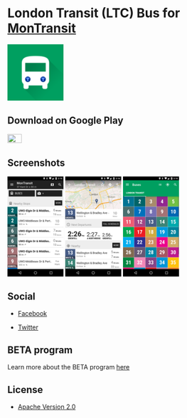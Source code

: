 # London Transit (LTC) Bus for [MonTransit](https://github.com/mtransitapps/mtransit-for-android)

<img width="25%" height="25%" src="app-android/src/main/play/listings/en-US/graphics/icon/1.png"/>

## Download on Google Play

<a href="https://play.google.com/store/apps/details?id=org.mtransit.android.ca_london_transit_bus"><img width="25%" height="25%" src="https://play.google.com/intl/en_us/badges/static/images/badges/en_badge_web_generic.png"/></a>

## Screenshots

<p float="left">
<img width="25%" height="25%" src="app-android/src/main/play/listings/en-US/graphics/phone-screenshots/1.png"/>
<img width="25%" height="25%" src="app-android/src/main/play/listings/en-US/graphics/phone-screenshots/2.png"/>
<img width="25%" height="25%" src="app-android/src/main/play/listings/en-US/graphics/phone-screenshots/3.png"/>
</p>

## Social

* [Facebook](https://www.facebook.com/MonTransit)

* [Twitter](https://twitter.com/montransit)

## BETA program

Learn more about the BETA program [here](https://github.com/mtransitapps/mtransit-for-android/wiki/BETA)

## License

* [Apache Version 2.0](https://www.apache.org/licenses/LICENSE-2.0.html)
